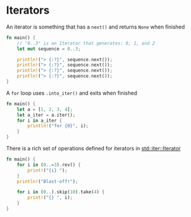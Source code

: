 # Iterators

An iterator is something that has a `next()` and returns `None` when finished

```rust
fn main() {
    // "0..3" is an Iterator that generates: 0, 1, and 2
    let mut sequence = 0..3;

    println!("> {:?}", sequence.next());
    println!("> {:?}", sequence.next());
    println!("> {:?}", sequence.next());
    println!("> {:?}", sequence.next());
}
```

A `for` loop uses `.into_iter()` and exits when finished

```rust
fn main() {
    let a = [1, 2, 3, 4];
    let a_iter = a.iter();
    for i in a_iter {
        println!("for {0}", i);
    }
}
```

There is a rich set of operations defined for iterators in [std::iter::Iterator](https://doc.rust-lang.org/std/iter/trait.Iterator.html)


```rust
fn main() {
    for i in (0..=3).rev() {
        print!("{i} ");
    }
    println!("Blast-off!");

    for i in (0..).skip(10).take(4) {
        print!("{} ", i);
    }
}
```
